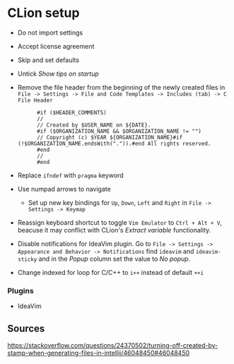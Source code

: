 # CLion setup
- Do not import settings
- Accept license agreement
- Skip and set defaults
- Untick _Show tips on startup_

- Remove the file header from the beginning of the newly created files in `File -> Settings -> File and Code Templates -> Includes (tab) -> C File Header`

            #if ($HEADER_COMMENTS)
            //
            // Created by $USER_NAME on ${DATE}.
            #if ($ORGANIZATION_NAME && $ORGANIZATION_NAME != "")
            // Copyright (c) $YEAR ${ORGANIZATION_NAME}#if (!$ORGANIZATION_NAME.endsWith(".")).#end All rights reserved.
            #end
            //
            #end

- Replace `ifndef` with `pragma` keyword

- Use numpad arrows to navigate
    - Set up new key bindings for `Up`, `Down`, `Left` and `Right` in `File -> Settings -> Keymap`

- Reassign keyboard shortcut to toggle `Vim Emulator` to `Ctrl + Alt + V`, beacuse it may conflict with CLion's _Extract variable_ functionality.

- Disable notifications for IdeaVim plugin. Go to `File -> Settings -> Appearance and Behavior -> Notifications` find `ideavim` and `ideavim-sticky` and in the _Popup_ column set the value  to _No popup_.

- Change indexed for loop for C/C++ to `i++` instead of default `++i`

### Plugins

- IdeaVim

## Sources

https://stackoverflow.com/questions/24370502/turning-off-created-by-stamp-when-generating-files-in-intellij/46048450#46048450

